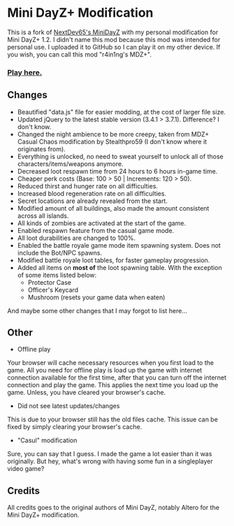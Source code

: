 # Mini DayZ+ Modification

This is a fork of [NextDev65's MiniDayZ](https://github.com/NextDev65/MiniDayZ) with my personal modification for Mini DayZ+ 1.2. I didn't name this mod because this mod was intended for personal use. I uploaded it to GitHub so I can play it on my other device. If you wish, you can call this mod "r4in1ng's MDZ+".

### [Play here.](https://r4in1ng.github.io/mdzplus-mod)

## Changes

- Beautified "data.js" file for easier modding, at the cost of larger file size.
- Updated jQuery to the latest stable version (3.4.1 > 3.7.1). Difference? I don't know.
- Changed the night ambience to be more creepy, taken from MDZ+ Casual Chaos modification by Stealthpro59 (I don't know where it originates from).
- Everything is unlocked, no need to sweat yourself to unlock all of those characters/items/weapons anymore.
- Decreased loot respawn time from 24 hours to 6 hours in-game time.
- Cheaper perk costs (Base: 100 > 50 | Increments: 120 > 50).
- Reduced thirst and hunger rate on all difficulties.
- Increased blood regeneration rate on all difficulties.
- Secret locations are already revealed from the start.
- Modified amount of all buildings, also made the amount consistent across all islands.
- All kinds of zombies are activated at the start of the game.
- Enabled respawn feature from the casual game mode.
- All loot durabilities are changed to 100%.
- Enabled the battle royale game mode item spawning system. Does not include the Bot/NPC spawns.
- Modified battle royale loot tables, for faster gameplay progression.
- Added all items on **most of** the loot spawning table. With the exception of some items listed below:
	- Protector Case
	- Officer's Keycard
	- Mushroom (resets your game data when eaten)

And maybe some other changes that I may forgot to list here...

## Other

- Offline play

Your browser will cache necessary resources when you first load to the game. All you need for offline play is load up the game with internet connection available for the first time, after that you can turn off the internet connection and play the game. This applies the next time you load up the game. Unless, you have cleared your browser's cache.

- Did not see latest updates/changes

This is due to your browser still has the old files cache. This issue can be fixed by simply clearing your browser's cache.

- "Casul" modification

Sure, you can say that I guess. I made the game a lot easier than it was originally. But hey, what's wrong with having some fun in a singleplayer video game?

## Credits

All credits goes to the original authors of Mini DayZ, notably Altero for the Mini DayZ+ modification.
